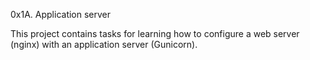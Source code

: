 0x1A. Application server

This project contains tasks for learning how to configure a web server (nginx) with an application server (Gunicorn).
